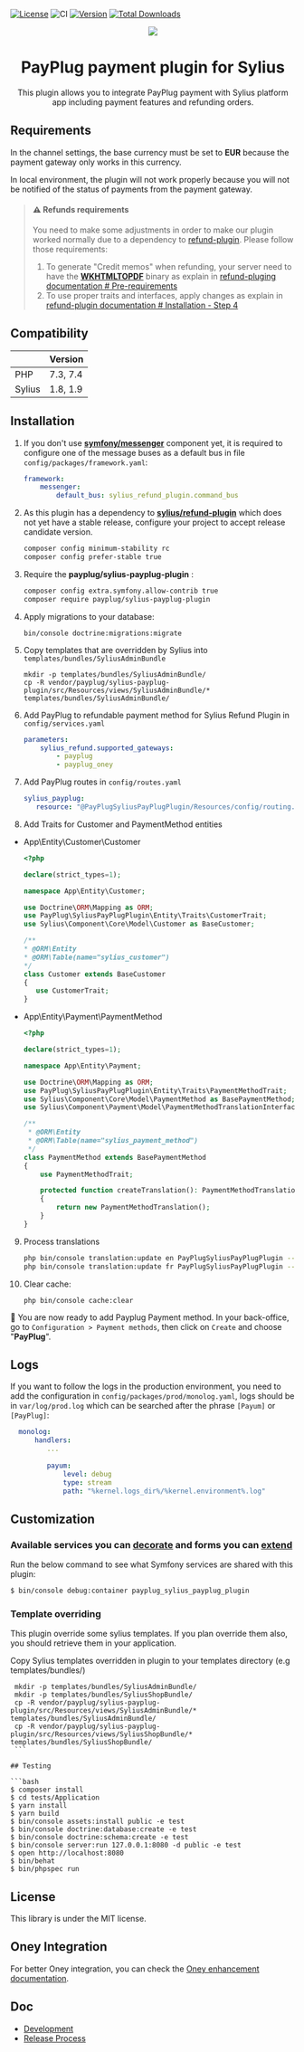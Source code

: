 [![License](https://img.shields.io/packagist/l/payplug/payplug-sylius.svg)](https://github.com/payplug/SyliusPayPlugPlugin/blob/master/LICENSE)
![CI](https://github.com/payplug/SyliusPayPlugPlugin/workflows/CI/badge.svg?branch=master)
[![Version](https://img.shields.io/packagist/v/payplug/payplug-sylius.svg)](https://packagist.org/packages/payplug/payplug-sylius)
[![Total Downloads](https://poser.pugx.org/payplug/payplug-sylius/downloads)](https://packagist.org/packages/payplug/payplug-sylius)

<p align="center">
    <a href="https://sylius.com" target="_blank">
        <img src="https://demo.sylius.com/assets/shop/img/logo.png" />
    </a>
</p>

<h1 align="center">PayPlug payment plugin for Sylius</h1>

<p align="center">This plugin allows you to integrate PayPlug payment with Sylius platform app including payment features and refunding orders.</p>

## Requirements

In the channel settings, the base currency must be set to **EUR** because the payment gateway only works in this currency. 

In local environment, the plugin will not work properly because you will not be notified of the status of payments from the payment gateway.

> #### ⚠️ Refunds requirements 
> You need to make some adjustments in order to make our plugin worked normally due to a dependency to [refund-plugin](https://github.com/Sylius/RefundPlugin). Please follow those requirements:
> 1. To generate "Credit memos" when refunding, your server need to have the [**WKHTMLTOPDF**](https://wkhtmltopdf.org/) binary as explain in [refund-pluging documentation # Pre-requirements](https://github.com/Sylius/RefundPlugin/tree/master#pre---requirements)
> 2. To use proper traits and interfaces, apply changes as explain in [refund-plugin documentation # Installation - Step 4](https://github.com/Sylius/RefundPlugin/tree/master#installation) 

## Compatibility

| | Version |
| :--- | :--- |
| PHP  | 7.3, 7.4 |
| Sylius | 1.8, 1.9 |

## Installation

1. If you don't use [**symfony/messenger**](https://packagist.org/packages/symfony/messenger) component yet, it is required to configure one of the message buses as a default bus in file `config/packages/framework.yaml`:

    ```yaml
    framework:
        messenger:
            default_bus: sylius_refund_plugin.command_bus
    ```

2. As this plugin has a dependency to [**sylius/refund-plugin**](https://packagist.org/packages/sylius/refund-plugin) which does not yet have a stable release, configure your project to accept release candidate version.

    ```bash
    composer config minimum-stability rc
    composer config prefer-stable true
    ```

3. Require the **payplug/sylius-payplug-plugin** :

    ```bash
    composer config extra.symfony.allow-contrib true
    composer require payplug/sylius-payplug-plugin
    ```

4. Apply migrations to your database:

    ```shell
    bin/console doctrine:migrations:migrate
    ```

5. Copy templates that are overridden by Sylius into `templates/bundles/SyliusAdminBundle`
    
    ```shell
    mkdir -p templates/bundles/SyliusAdminBundle/
    cp -R vendor/payplug/sylius-payplug-plugin/src/Resources/views/SyliusAdminBundle/* templates/bundles/SyliusAdminBundle/
    ```

6. Add PayPlug to refundable payment method for Sylius Refund Plugin in `config/services.yaml`

    ```yaml
    parameters:
        sylius_refund.supported_gateways:
            - payplug
            - payplug_oney
    ```

7. Add PayPlug routes in `config/routes.yaml`

   ```yaml
   sylius_payplug:
      resource: "@PayPlugSyliusPayPlugPlugin/Resources/config/routing.yaml"
   ```

8. Add Traits for Customer and PaymentMethod entities

* App\Entity\Customer\Customer

   ```php
   <?php

   declare(strict_types=1);

   namespace App\Entity\Customer;

   use Doctrine\ORM\Mapping as ORM;
   use PayPlug\SyliusPayPlugPlugin\Entity\Traits\CustomerTrait;
   use Sylius\Component\Core\Model\Customer as BaseCustomer;

   /**
   * @ORM\Entity
   * @ORM\Table(name="sylius_customer")
   */
   class Customer extends BaseCustomer
   {
      use CustomerTrait;
   }
   ``` 

* App\Entity\Payment\PaymentMethod

   ```php
   <?php
   
   declare(strict_types=1);
   
   namespace App\Entity\Payment;
   
   use Doctrine\ORM\Mapping as ORM;
   use PayPlug\SyliusPayPlugPlugin\Entity\Traits\PaymentMethodTrait;
   use Sylius\Component\Core\Model\PaymentMethod as BasePaymentMethod;
   use Sylius\Component\Payment\Model\PaymentMethodTranslationInterface;
   
   /**
    * @ORM\Entity
    * @ORM\Table(name="sylius_payment_method")
    */
   class PaymentMethod extends BasePaymentMethod
   {
       use PaymentMethodTrait;
   
       protected function createTranslation(): PaymentMethodTranslationInterface
       {
           return new PaymentMethodTranslation();
       }
   }
   ``` 

9. Process translations

    ```bash
    php bin/console translation:update en PayPlugSyliusPayPlugPlugin --dump-messages
    php bin/console translation:update fr PayPlugSyliusPayPlugPlugin --dump-messages
    ```

10. Clear cache:

     ```shell
     php bin/console cache:clear
     ```

🎉 You are now ready to add Payplug Payment method.
In your back-office, go to `Configuration > Payment methods`, then click on `Create` and choose "**PayPlug**".

## Logs

If you want to follow the logs in the production environment, you need to add the configuration in `config/packages/prod/monolog.yaml`, logs should be in `var/log/prod.log` which can be searched after the phrase `[Payum]` or `[PayPlug]`:

 ```yaml
   monolog:
       handlers:
          ...
          
          payum:
              level: debug
              type: stream
              path: "%kernel.logs_dir%/%kernel.environment%.log"
```
 
## Customization

### Available services you can [decorate](https://symfony.com/doc/current/service_container/service_decoration.html) and forms you can [extend](http://symfony.com/doc/current/form/create_form_type_extension.html)

Run the below command to see what Symfony services are shared with this plugin:
 
```bash
$ bin/console debug:container payplug_sylius_payplug_plugin
```

### Template overriding

This plugin override some sylius templates. 
If you plan override them also, you should retrieve them in your application.

Copy Sylius templates overridden in plugin to your templates directory (e.g templates/bundles/)

   ```shell
    mkdir -p templates/bundles/SyliusAdminBundle/
    mkdir -p templates/bundles/SyliusShopBundle/
    cp -R vendor/payplug/sylius-payplug-plugin/src/Resources/views/SyliusAdminBundle/* templates/bundles/SyliusAdminBundle/
    cp -R vendor/payplug/sylius-payplug-plugin/src/Resources/views/SyliusShopBundle/* templates/bundles/SyliusShopBundle/
    ```

## Testing

```bash
$ composer install
$ cd tests/Application
$ yarn install
$ yarn build
$ bin/console assets:install public -e test
$ bin/console doctrine:database:create -e test
$ bin/console doctrine:schema:create -e test
$ bin/console server:run 127.0.0.1:8080 -d public -e test
$ open http://localhost:8080
$ bin/behat
$ bin/phpspec run
```

## License

This library is under the MIT license.

## Oney Integration

For better Oney integration, you can check the [Oney enhancement documentation](doc/oney_enhancement.md).

## Doc
- [Development](doc/development.md)
- [Release Process](RELEASE.md)

